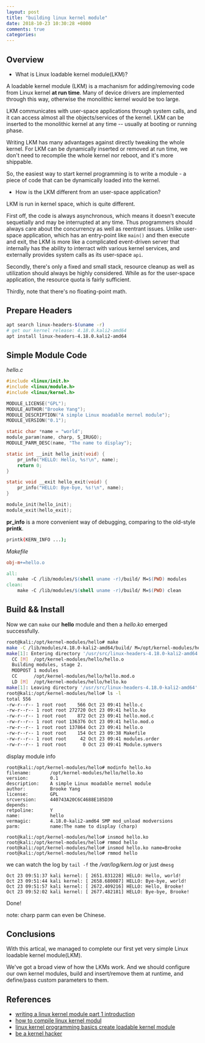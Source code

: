 ```yaml
---
layout: post
title: "building linux kernel module"
date: 2018-10-23 10:30:28 +0800
comments: true
categories: 
---
```



## Overview
- What is Linux loadable kernel module(LKM)?

A loadable kernel module (LKM) is a machanism for adding/removing code from Linux kernel **at run time**.
Many of device drivers are implemented through this way, otherwise the monolithic kernel would be too large.

LKM communicates with user-space applications through system calls, and it can access almost all the objects/services of the kernel.
LKM can be inserted to the monolithic kernel at any time -- usually at booting or running phase.

Writing LKM has many advantages against directly tweaking the whole kernel. For LKM can be dynamically inserted or removed at run time, we don't need to recomplie the whole kernel nor reboot, and it's more shippable.

So, the easiest way to start kernel programming is to write a module - a piece of code that can be dynamically loaded into the kernel.

- How is the LKM different from an user-space application?

LKM is run in kernel space, which is quite different.

First off, the code is always asynchronous, which means it doesn't execute sequetially and may be interrupted at any time. Thus programmers should always care about the concurrency as well as reentrant issues. Unlike user-space application, which has an entry-point like `main()` and then execute and exit, the LKM is more like a complicated event-driven server that internally has the ability to interract with various kernel services, and externally provides system calls as its user-space `api`. 

Secondly, there's only a fixed and small stack, resource cleanup as well as utilization should always be highly considered. While as for the user-space application, the resource quota is fairly sufficient.

Thirdly, note that there's no floating-point math.


## Prepare Headers
```sh
apt search linux-headers-$(uname -r)
# get our kernel release: 4.18.0.kali2-amd64
apt install linux-headers-4.18.0.kali2-amd64
```

## Simple Module Code

*hello.c*
```c
#include <linux/init.h>
#include <linux/module.h>
#include <linux/kernel.h>

MODULE_LICENSE("GPL");
MODULE_AUTHOR("Brooke Yang");
MODULE_DESCRIPTION("A simple Linux moadable mernel module");
MODULE_VERSION("0.1");

static char *name = "world";
module_param(name, charp, S_IRUGO);
MODULE_PARM_DESC(name, "The name to display");

static int __init hello_init(void) {
	pr_info("HELLO: Hello, %s!\n", name);
	return 0;
}

static void __exit hello_exit(void) {
	pr_info("HELLO: Bye-bye, %s!\n", name);
}

module_init(hello_init);
module_exit(hello_exit);
```

**pr_info** is a more convenient way of debugging, comparing to the old-style **printk**.
```sh
printk(KERN_INFO ...);  
```

*Makefile*
```makefile
obj-m+=hello.o

all:
	make -C /lib/modules/$(shell uname -r)/build/ M=$(PWD) modules
clean:
	make -C /lib/modules/$(shell uname -r)/build/ M=$(PWD) clean
```

## Build && Install
Now we can `make` our **hello** module and then a *hello.ko* emerged successfully.
```sh
root@kali:/opt/kernel-modules/hello# make 
make -C /lib/modules/4.18.0-kali2-amd64/build/ M=/opt/kernel-modules/hello modules
make[1]: Entering directory '/usr/src/linux-headers-4.18.0-kali2-amd64'
  CC [M]  /opt/kernel-modules/hello/hello.o
  Building modules, stage 2.
  MODPOST 1 modules
  CC      /opt/kernel-modules/hello/hello.mod.o
  LD [M]  /opt/kernel-modules/hello/hello.ko
make[1]: Leaving directory '/usr/src/linux-headers-4.18.0-kali2-amd64'
root@kali:/opt/kernel-modules/hello# ls -l
total 556
-rw-r--r-- 1 root root    566 Oct 23 09:41 hello.c
-rw-r--r-- 1 root root 272720 Oct 23 09:41 hello.ko
-rw-r--r-- 1 root root    872 Oct 23 09:41 hello.mod.c
-rw-r--r-- 1 root root 136376 Oct 23 09:41 hello.mod.o
-rw-r--r-- 1 root root 137864 Oct 23 09:41 hello.o
-rw-r--r-- 1 root root    154 Oct 23 09:38 Makefile
-rw-r--r-- 1 root root     42 Oct 23 09:41 modules.order
-rw-r--r-- 1 root root      0 Oct 23 09:41 Module.symvers
```

display module info
```
root@kali:/opt/kernel-modules/hello# modinfo hello.ko
filename:       /opt/kernel-modules/hello/hello.ko
version:        0.1
description:    A simple Linux moadable mernel module
author:         Brooke Yang
license:        GPL
srcversion:     440743A20C6C4688E185D30
depends:        
retpoline:      Y
name:           hello
vermagic:       4.18.0-kali2-amd64 SMP mod_unload modversions 
parm:           name:The name to display (charp)
```


```
root@kali:/opt/kernel-modules/hello# insmod hello.ko
root@kali:/opt/kernel-modules/hello# rmmod hello
root@kali:/opt/kernel-modules/hello# insmod hello.ko name=Brooke
root@kali:/opt/kernel-modules/hello# rmmod hello
```


we can watch the log by `tail -f` the */var/log/kern.log* or just `dmesg`
```
Oct 23 09:51:37 kali kernel: [ 2651.831228] HELLO: Hello, world!
Oct 23 09:51:44 kali kernel: [ 2658.680087] HELLO: Bye-bye, world!
Oct 23 09:51:57 kali kernel: [ 2672.409216] HELLO: Hello, Brooke!
Oct 23 09:52:02 kali kernel: [ 2677.482181] HELLO: Bye-bye, Brooke!
```
Done!

note: charp parm can even be Chinese.

## Conclusions

With this artical, we managed to complete our first yet very simple Linux loadable kernel module(LKM).

We've got a broad view of how the LKMs work. And we should configure our own kernel modules, build and insert/remove them at runtime, and define/pass custom parameters to them.


## References
- [writing a linux kernel module part 1 introduction](http://derekmolloy.ie/writing-a-linux-kernel-module-part-1-introduction/)
- [how to compile linux kernel modul](https://qnaplus.com/how-to-compile-linux-kernel-module/)
- [linux kernel programming basics create loadable kernel module](https://qnaplus.com/linux-kernel-programming-basics-create-loadable-kernel-module/)
- [be a kernel hacker](https://www.linuxvoice.com/be-a-kernel-hacker/)
